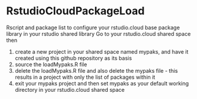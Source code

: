 # RstudioCloudPackageLoad
Rscript and package list to configure your rstudio.cloud base package library in your rstudio shared library
Go to your rstudio.cloud shared space then
1. create a new project in your shared space named mypaks, and have it created using this github repository as its basis
2. source the loadMypaks.R file
3. delete the loadMypaks.R file and also delete the mypaks file - this results in a project with only the list of packages within it
4. exit your mypaks project and then set mypaks as your default working directory in your rstudio.cloud shared space
